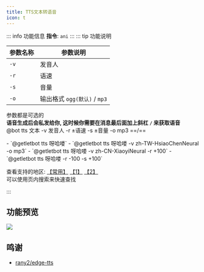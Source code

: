```yaml
---
title: TTS文本转语音
icon: t
---
```


::: info 功能信息
**指令**: `ani`
:::
::: tip 功能说明

| 参数名称 | 参数说明                   |
|------|------------------------|
| `-v` | 发音人                    |
| `-r` | 语速                     |
| `-s` | 音量                     |
| `-o` | 输出格式 `ogg(默认)` / `mp3` |

参数都是可选的  
**语音生成后会私发给你, 这时候你需要在消息最后面加上斜杠 `/` 来获取语音**  
@bot tts 文本 -v 发音人 -r ±语速 -s ±音量 -o mp3 ==/==


<Badge text="指令示例:" type="tip"/>
- `@getletbot tts 呀哈喽`  
- `@getletbot tts 呀哈喽 -v zh-TW-HsiaoChenNeural -o mp3`  
- `@getletbot tts 呀哈喽 -v zh-CN-XiaoyiNeural -r +100`  
- `@getletbot tts 呀哈喽 -r -100 -s +100`

查看支持的地区:
[【常用】](https://telegra.ph/%E5%B8%B8%E7%94%A8%E5%9C%B0%E5%8C%BA-07-22)
[【1】](https://telegra.ph/%E5%8F%8B%E5%A5%BD%E5%90%8D%E7%A7%B0Microsoft-Adri-Online%E8%87%AA%E7%84%B6%E7%89%88-%E5%8D%97%E9%9D%9E%E8%8D%B7%E5%85%B0%E8%AF%AD%E5%8D%97%E9%9D%9E-07-20)
[【2】](https://telegra.ph/%E6%94%AF%E6%8C%81%E7%9A%84%E5%9C%B0%E5%8C%BA-2-07-20)  
可以使用页内搜索来快速查找

:::

## 功能预览

![](https://img.155155155.xyz/i/2024/03/6609318bd0033.webp)

## 鸣谢

- [rany2/edge-tts](https://github.com/rany2/edge-tts)